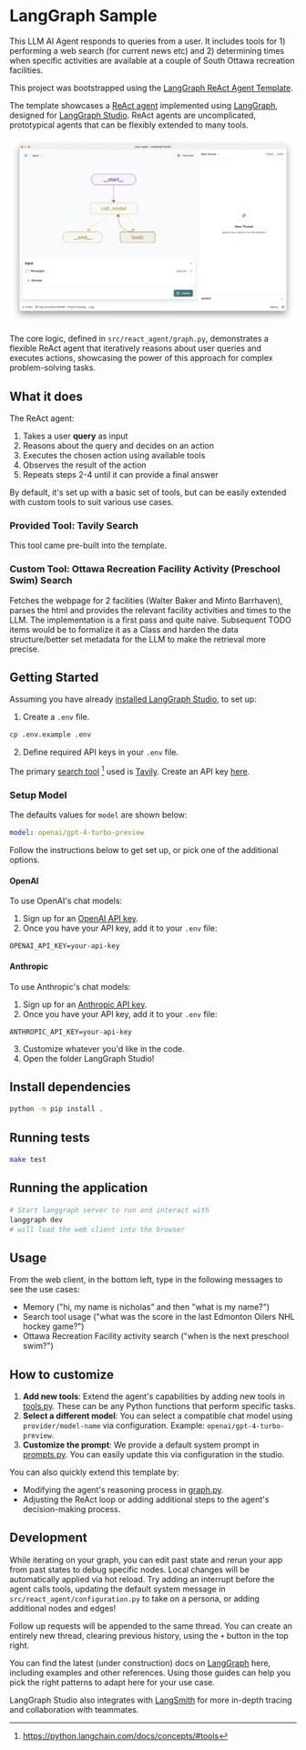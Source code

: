 # LangGraph Sample

This LLM AI Agent responds to queries from a user. It includes tools for 1) performing a web search (for current news etc) and 2) determining times when specific activities are available at a couple of South Ottawa recreation facilities.

This project was bootstrapped using the [LangGraph ReAct Agent Template](https://github.com/langchain-ai/react-agent).

The template showcases a [ReAct agent](https://arxiv.org/abs/2210.03629) implemented using [LangGraph](https://github.com/langchain-ai/langgraph), designed for [LangGraph Studio](https://github.com/langchain-ai/langgraph-studio). ReAct agents are uncomplicated, prototypical agents that can be flexibly extended to many tools.

![Graph view in LangGraph studio UI](./static/studio_ui.png)

The core logic, defined in `src/react_agent/graph.py`, demonstrates a flexible ReAct agent that iteratively reasons about user queries and executes actions, showcasing the power of this approach for complex problem-solving tasks.

## What it does

The ReAct agent:

1. Takes a user **query** as input
2. Reasons about the query and decides on an action
3. Executes the chosen action using available tools
4. Observes the result of the action
5. Repeats steps 2-4 until it can provide a final answer

By default, it's set up with a basic set of tools, but can be easily extended with custom tools to suit various use cases.

### Provided Tool: Tavily Search

This tool came pre-built into the template.

### Custom Tool: Ottawa Recreation Facility Activity (Preschool Swim) Search

Fetches the webpage for 2 facilities (Walter Baker and Minto Barrhaven), parses the html and provides the relevant facility activities and times to the LLM. The implementation is a first pass and quite naive. Subsequent TODO items would be to formalize it as a Class and harden the data structure/better set metadata for the LLM to make the retrieval more precise.

## Getting Started

Assuming you have already [installed LangGraph Studio](https://github.com/langchain-ai/langgraph-studio?tab=readme-ov-file#download), to set up:

1. Create a `.env` file.

```bash
cp .env.example .env
```

2. Define required API keys in your `.env` file.

The primary [search tool](./src/react_agent/tools.py) [^1] used is [Tavily](https://tavily.com/). Create an API key [here](https://app.tavily.com/sign-in).

### Setup Model

The defaults values for `model` are shown below:

```yaml
model: openai/gpt-4-turbo-preview
```

Follow the instructions below to get set up, or pick one of the additional options.

#### OpenAI

To use OpenAI's chat models:

1. Sign up for an [OpenAI API key](https://platform.openai.com/signup).
2. Once you have your API key, add it to your `.env` file:

```
OPENAI_API_KEY=your-api-key
```

#### Anthropic

To use Anthropic's chat models:

1. Sign up for an [Anthropic API key](https://console.anthropic.com/).
2. Once you have your API key, add it to your `.env` file:

```
ANTHROPIC_API_KEY=your-api-key
```

3. Customize whatever you'd like in the code.
4. Open the folder LangGraph Studio!

## Install dependencies

```bash
python -m pip install .
```

## Running tests

```bash
make test
```

## Running the application

```bash
# Start langgraph server to run and interact with
langgraph dev
# will load the web client into the browser
```

## Usage

From the web client, in the bottom left, type in the following messages to see the use cases:
  * Memory ("hi, my name is nicholas" and then "what is my name?")
  * Search tool usage ("what was the score in the last Edmonton Oilers NHL hockey game?")
  * Ottawa Recreation Facility activity search ("when is the next preschool swim?")

## How to customize

1. **Add new tools**: Extend the agent's capabilities by adding new tools in [tools.py](./src/react_agent/tools.py). These can be any Python functions that perform specific tasks.
2. **Select a different model**: You can select a compatible chat model using `provider/model-name` via configuration. Example: `openai/gpt-4-turbo-preview`.
3. **Customize the prompt**: We provide a default system prompt in [prompts.py](./src/react_agent/prompts.py). You can easily update this via configuration in the studio.

You can also quickly extend this template by:

- Modifying the agent's reasoning process in [graph.py](./src/react_agent/graph.py).
- Adjusting the ReAct loop or adding additional steps to the agent's decision-making process.

## Development

While iterating on your graph, you can edit past state and rerun your app from past states to debug specific nodes. Local changes will be automatically applied via hot reload. Try adding an interrupt before the agent calls tools, updating the default system message in `src/react_agent/configuration.py` to take on a persona, or adding additional nodes and edges!

Follow up requests will be appended to the same thread. You can create an entirely new thread, clearing previous history, using the `+` button in the top right.

You can find the latest (under construction) docs on [LangGraph](https://github.com/langchain-ai/langgraph) here, including examples and other references. Using those guides can help you pick the right patterns to adapt here for your use case.

LangGraph Studio also integrates with [LangSmith](https://smith.langchain.com/) for more in-depth tracing and collaboration with teammates.

[^1]: https://python.langchain.com/docs/concepts/#tools
